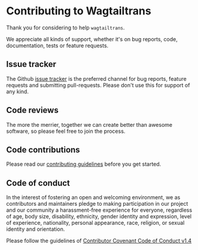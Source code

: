 # Contributing to Wagtailtrans

Thank you for considering to help `wagtailtrans`.

We appreciate all kinds of support, whether it's on bug reports, code, documentation, tests or feature requests.


## Issue tracker

The Github [issue tracker](https://github.com/LUKKIEN/wagtailtrans/issues) is the preferred channel for bug reports,
feature requests and submitting pull-requests. Please don't use this for support of any kind.


## Code reviews

The more the merrier, together we can create better than awesome software, so please feel free to join the process.

## Code contributions

Please read our [contributing guidelines](http://wagtailtrans.readthedocs.io/en/latest/contributing.html) before you get started.

## Code of conduct

In the interest of fostering an open and welcoming environment, we as contributors and maintainers pledge to
making participation in our project and our community a harassment-free experience for everyone, regardless of
age, body size, disability, ethnicity, gender identity and expression, level of experience, nationality, personal
appearance, race, religion, or sexual identity and orientation.

Please follow the guidelines of [Contributor Covenant Code of Conduct v1.4](http://contributor-covenant.org/version/1/4/)
